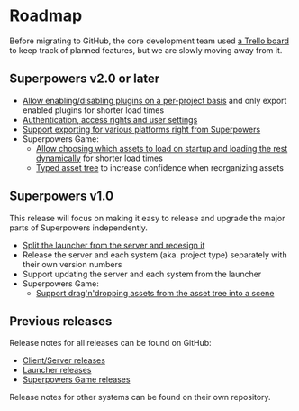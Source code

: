 # Roadmap

Before migrating to GitHub, the core development team used [a Trello board](https://trello.com/b/eQUeNKrq/superpowers) to keep track of planned features, but we are slowly moving away from it.

## Superpowers v2.0 or later

 * [Allow enabling/disabling plugins on a per-project basis](https://github.com/superpowers/superpowers-core/issues/73) and only export enabled plugins for shorter load times
 * [Authentication, access rights and user settings](https://github.com/superpowers/superpowers-core/issues/55)
 * [Support exporting for various platforms right from Superpowers](https://github.com/superpowers/superpowers-core/issues/35)
 * Superpowers Game:
   * [Allow choosing which assets to load on startup and loading the rest dynamically](https://github.com/superpowers/superpowers-game/issues/33) for shorter load times
   * [Typed asset tree](https://github.com/superpowers/superpowers-game/issues/35) to increase confidence when reorganizing assets

## Superpowers v1.0

This release will focus on making it easy to release and upgrade the major parts of Superpowers independently.

 * [Split the launcher from the server and redesign it](https://trello.com/c/IVEnTXCe/701-redesign-launcher)
 * Release the server and each system (aka. project type) separately with their own version numbers
 * Support updating the server and each system from the launcher
 * Superpowers Game:
   * [Support drag'n'dropping assets from the asset tree into a scene](https://github.com/superpowers/superpowers-game/issues/30)

## Previous releases

Release notes for all releases can be found on GitHub:

  * [Client/Server releases](https://github.com/superpowers/superpowers-core/releases)
  * [Launcher releases](https://github.com/superpowers/superpowers-app/releases)
  * [Superpowers Game releases](https://github.com/superpowers/superpowers-game/releases)

Release notes for other systems can be found on their own repository.
